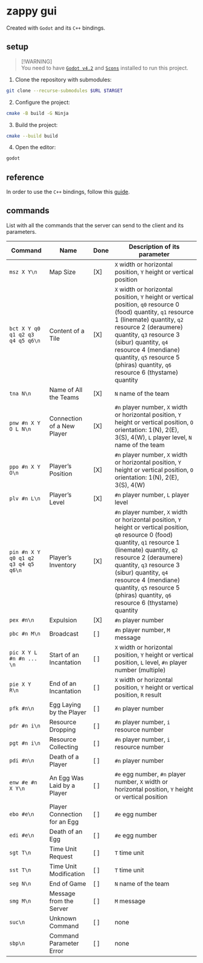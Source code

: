 # zappy gui

Created with `Godot` and its `C++` bindings.

## setup

> [!WARNING]\
> You need to have
> [`Godot v4.2`](https://docs.godotengine.org/en/stable/index.html) and
> [`Scons`](https://scons.org) installed to run this project.

1. Clone the repository with submodules:

```bash
git clone --recurse-submodules $URL $TARGET
```

2. Configure the project:

```bash
cmake -B build -G Ninja
```

3. Build the project:

```bash
cmake --build build
```

4. Open the editor:

```bash
godot
```

## reference

In order to use the `C++` bindings, follow this
[guide](https://docs.godotengine.org/en/stable/tutorials/scripting/gdextension/gdextension_cpp_example.html#gdextension-c-example).

## commands

List with all the commands that the server can send to the client and its
parameters.

| Command                             | Name                         | Done | Description of its parameter                                                                                                                                                                                                                                                                                                                     |
| ----------------------------------- | ---------------------------- | ---- | ------------------------------------------------------------------------------------------------------------------------------------------------------------------------------------------------------------------------------------------------------------------------------------------------------------------------------------------------ |
| `msz X Y\n`                         | Map Size                     | [X]  | `X` width or horizontal position, `Y` height or vertical position                                                                                                                                                                                                                                                                                |
| `bct X Y q0 q1 q2 q3 q4 q5 q6\n`    | Content of a Tile            | [X]  | `X` width or horizontal position, `Y` height or vertical position, `q0` resource 0 (food) quantity, `q1` resource 1 (linemate) quantity, `q2` resource 2 (deraumere) quantity, `q3` resource 3 (sibur) quantity, `q4` resource 4 (mendiane) quantity, `q5` resource 5 (phiras) quantity, `q6` resource 6 (thystame) quantity                     |
| `tna N\n`                           | Name of All the Teams        | [X]  | `N` name of the team                                                                                                                                                                                                                                                                                                                             |
| `pnw #n X Y O L N\n`                | Connection of a New Player   | [X]  | `#n` player number, `X` width or horizontal position, `Y` height or vertical position, `O` orientation: 1(N), 2(E), 3(S), 4(W), `L` player level, `N` name of the team                                                                                                                                                                           |
| `ppo #n X Y O\n`                    | Player’s Position            | [X]  | `#n` player number, `X` width or horizontal position, `Y` height or vertical position, `O` orientation: 1(N), 2(E), 3(S), 4(W)                                                                                                                                                                                                                   |
| `plv #n L\n`                        | Player’s Level               | [X]  | `#n` player number, `L` player level                                                                                                                                                                                                                                                                                                             |
| `pin #n X Y q0 q1 q2 q3 q4 q5 q6\n` | Player’s Inventory           | [X]  | `#n` player number, `X` width or horizontal position, `Y` height or vertical position, `q0` resource 0 (food) quantity, `q1` resource 1 (linemate) quantity, `q2` resource 2 (deraumere) quantity, `q3` resource 3 (sibur) quantity, `q4` resource 4 (mendiane) quantity, `q5` resource 5 (phiras) quantity, `q6` resource 6 (thystame) quantity |
| `pex #n\n`                          | Expulsion                    | [X]  | `#n` player number                                                                                                                                                                                                                                                                                                                               |
| `pbc #n M\n`                        | Broadcast                    | [ ]  | `#n` player number, `M` message                                                                                                                                                                                                                                                                                                                  |
| `pic X Y L #n #n ... \n`            | Start of an Incantation      | [ ]  | `X` width or horizontal position, `Y` height or vertical position, `L` level, `#n` player number (multiple)                                                                                                                                                                                                                                      |
| `pie X Y R\n`                       | End of an Incantation        | [ ]  | `X` width or horizontal position, `Y` height or vertical position, `R` result                                                                                                                                                                                                                                                                    |
| `pfk #n\n`                          | Egg Laying by the Player     | [ ]  | `#n` player number                                                                                                                                                                                                                                                                                                                               |
| `pdr #n i\n`                        | Resource Dropping            | [ ]  | `#n` player number, `i` resource number                                                                                                                                                                                                                                                                                                          |
| `pgt #n i\n`                        | Resource Collecting          | [ ]  | `#n` player number, `i` resource number                                                                                                                                                                                                                                                                                                          |
| `pdi #n\n`                          | Death of a Player            | [ ]  | `#n` player number                                                                                                                                                                                                                                                                                                                               |
| `enw #e #n X Y\n`                   | An Egg Was Laid by a Player  | [ ]  | `#e` egg number, `#n` player number, `X` width or horizontal position, `Y` height or vertical position                                                                                                                                                                                                                                           |
| `ebo #e\n`                          | Player Connection for an Egg | [ ]  | `#e` egg number                                                                                                                                                                                                                                                                                                                                  |
| `edi #e\n`                          | Death of an Egg              | [ ]  | `#e` egg number                                                                                                                                                                                                                                                                                                                                  |
| `sgt T\n`                           | Time Unit Request            | [ ]  | `T` time unit                                                                                                                                                                                                                                                                                                                                    |
| `sst T\n`                           | Time Unit Modification       | [ ]  | `T` time unit                                                                                                                                                                                                                                                                                                                                    |
| `seg N\n`                           | End of Game                  | [ ]  | `N` name of the team                                                                                                                                                                                                                                                                                                                             |
| `smg M\n`                           | Message from the Server      | [ ]  | `M` message                                                                                                                                                                                                                                                                                                                                      |
| `suc\n`                             | Unknown Command              | [ ]  | none                                                                                                                                                                                                                                                                                                                                             |
| `sbp\n`                             | Command Parameter Error      | [ ]  | none                                                                                                                                                                                                                                                                                                                                             |
